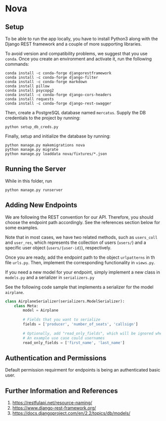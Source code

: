 # Nova
## Setup
To be able to run the app locally, you have to install Python3 along with the Django REST framework
and a couple of more supporting libraries.

To avoid version and compatibility problems, we suggest that you use `conda`.
Once you create an environment and activate it, run the following commands:

```
conda install -c conda-forge djangorestframework
conda install -c conda-forge django-filter
conda install -c conda-forge markdown
conda install pillow
conda install psycopg2
conda install -c conda-forge django-cors-headers
conda install requests
conda install -c conda-forge django-rest-swagger
```

Then, create a PostgreSQL database named `mercatus`. Supply the DB credentials to the project by running:
```
python setup_db_creds.py
```

Finally, setup and initialize the database by running:
```
python manage.py makemigrations nova
python manage.py migrate
python manage.py loaddata nova/fixtures/*.json
``` 

## Running the Server
While in this folder, run 
```
python manage.py runserver
```

## Adding New Endpoints
We are following the REST convention for our API. Therefore, you should choose the endpoint path accordingly. See the
references section below for some examples.

Note that in most cases, we have two related methods, such as `users_coll` and `user_res`, which represents 
the collection of users (`users/`) and a specific user object (`users/{user-id}`), respectively.

Once you are ready, add the endpoint path to the object `urlpatterns` in th file `urls.py`. Then, implement
the corresponding functionality in `views.py`.

If you need a new model for your endpoint, simply implement a new class in `models.py` and a serializer in `serializers.py`

See the following code sample that implements a serializer for the model `airplane`.
```python
class AirplaneSerializer(serializers.ModelSerializer):
    class Meta:
        model = Airplane
        
        # Fields that you want to serialize
        fields = ['producer', 'number_of_seats', 'callsign']
                  
        # Optionally, add "read_only_fields", which will be ignored when updating a model in the database.
        # An example use case could usernames
        read_only_fields = ['first_name', 'last_name']
```

## Authentication and Permissions
Default permission requirment for endpoints is being an authenticated basic user.

## Further Information and References
1. https://restfulapi.net/resource-naming/
1. https://www.django-rest-framework.org/
1. https://docs.djangoproject.com/en/2.2/topics/db/models/
